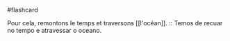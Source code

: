 #flashcard 

Pour cela, remontons le temps et traversons [[l'océan]]. :: Temos de recuar no tempo e atravessar o oceano.
<!--SR:!2022-08-22,3,250-->